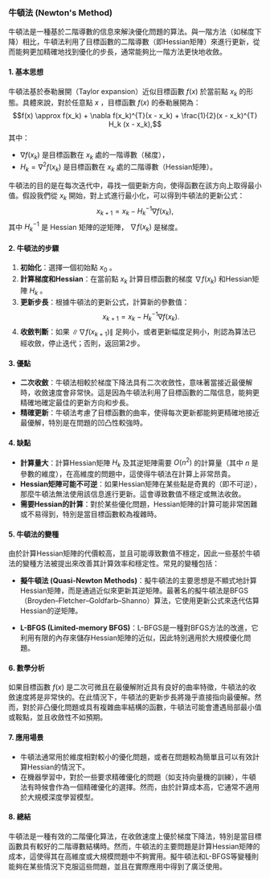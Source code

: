 ### 牛頓法 (Newton's Method)

牛頓法是一種基於二階導數的信息來解決優化問題的算法。與一階方法（如梯度下降）相比，牛頓法利用了目標函數的二階導數（即Hessian矩陣）來進行更新，從而能夠更加精確地找到優化的步長，通常能夠比一階方法更快地收斂。

#### 1. **基本思想**

牛頓法基於泰勒展開（Taylor expansion）近似目標函數  $f(x)$  於當前點  $x_k$  的形態。具體來說，對於任意點  $x$ ，目標函數  $f(x)$  的泰勒展開為：
$$f(x) \approx f(x_k) + \nabla f(x_k)^{T}(x - x_k) + \frac{1}{2}(x - x_k)^{T} H_k (x - x_k),$$
其中：
-  $\nabla f(x_k)$  是目標函數在  $x_k$  處的一階導數（梯度），
-  $H_k = \nabla^2 f(x_k)$  是目標函數在  $x_k$  處的二階導數（Hessian矩陣）。

牛頓法的目的是在每次迭代中，尋找一個更新方向，使得函數在該方向上取得最小值。假設我們從  $x_k$  開始，對上式進行最小化，可以得到牛頓法的更新公式：
$$x_{k+1} = x_k - H_k^{-1} \nabla f(x_k),$$
其中  $H_k^{-1}$  是 Hessian 矩陣的逆矩陣， $\nabla f(x_k)$  是梯度。

#### 2. **牛頓法的步驟**

1. **初始化**：選擇一個初始點  $x_0$ 。
2. **計算梯度和Hessian**：在當前點  $x_k$  計算目標函數的梯度  $\nabla f(x_k)$  和Hessian矩陣  $H_k$ 。
3. **更新步長**：根據牛頓法的更新公式，計算新的參數值：
   $$x_{k+1} = x_k - H_k^{-1} \nabla f(x_k).$$
4. **收斂判斷**：如果  $\| \nabla f(x_{k+1}) \|$  足夠小，或者更新幅度足夠小，則認為算法已經收斂，停止迭代；否則，返回第2步。

#### 3. **優點**

- **二次收斂**：牛頓法相較於梯度下降法具有二次收斂性，意味著當接近最優解時，收斂速度會非常快。這是因為牛頓法利用了目標函數的二階信息，能夠更精確地確定最佳的更新方向和步長。
- **精確更新**：牛頓法考慮了目標函數的曲率，使得每次更新都能夠更精確地接近最優解，特別是在問題的凹凸性較強時。

#### 4. **缺點**

- **計算量大**：計算Hessian矩陣  $H_k$  及其逆矩陣需要  $O(n^2)$  的計算量（其中  $n$  是參數的維度），在高維度的問題中，這使得牛頓法在計算上非常昂貴。
- **Hessian矩陣可能不可逆**：如果Hessian矩陣在某些點是奇異的（即不可逆），那麼牛頓法無法使用該信息進行更新。這會導致數值不穩定或無法收斂。
- **需要Hessian的計算**：對於某些優化問題，Hessian矩陣的計算可能非常困難或不易得到，特別是當目標函數較為複雜時。

#### 5. **牛頓法的變種**

由於計算Hessian矩陣的代價較高，並且可能導致數值不穩定，因此一些基於牛頓法的變種方法被提出來改善其計算效率和穩定性。常見的變種包括：

- **擬牛頓法 (Quasi-Newton Methods)**：擬牛頓法的主要思想是不顯式地計算Hessian矩陣，而是通過近似來更新其逆矩陣。最著名的擬牛頓法是BFGS（Broyden–Fletcher–Goldfarb–Shanno）算法，它使用更新公式來迭代估算Hessian的逆矩陣。
  
- **L-BFGS (Limited-memory BFGS)**：L-BFGS是一種對BFGS方法的改進，它利用有限的內存來儲存Hessian矩陣的近似，因此特別適用於大規模優化問題。

#### 6. **數學分析**

如果目標函數  $f(x)$  是二次可微且在最優解附近具有良好的曲率特徵，牛頓法的收斂速度將是非常快的。在此情況下，牛頓法的更新步長將幾乎直接指向最優解。然而，對於非凸優化問題或具有複雜曲率結構的函數，牛頓法可能會遭遇局部最小值或鞍點，並且收斂性不如預期。

#### 7. **應用場景**

- 牛頓法通常用於維度相對較小的優化問題，或者在問題較為簡單且可以有效計算Hessian的情況下。
- 在機器學習中，對於一些要求精確優化的問題（如支持向量機的訓練），牛頓法有時候會作為一個精確優化的選擇。然而，由於計算成本高，它通常不適用於大規模深度學習模型。

#### 8. **總結**

牛頓法是一種有效的二階優化算法，在收斂速度上優於梯度下降法，特別是當目標函數具有較好的二階導數結構時。然而，牛頓法的主要問題是計算Hessian矩陣的成本，這使得其在高維度或大規模問題中不夠實用。擬牛頓法和L-BFGS等變種則能夠在某些情況下克服這些問題，並且在實際應用中得到了廣泛使用。